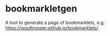 # bookmarkletgen

A tool to generate a page of bookmarklets, e.g. https://spudtrooper.github.io/bookmarklets/.
